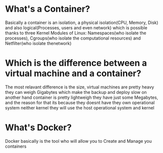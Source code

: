 # What's a Container?

Basically a container is an isolation, a physical isolation(CPU, Memory, Disk) and also logical(Processes, users and even network) which is possible
thanks to three Kernel Modules of Linux: Namespaces(who isolate the processes), Cgroups(who isolate the computational resources) and Netfilter(who isolate thenetwork)

# Which is the difference between a virtual machine and a container?

The most relavant difference is the size, virtual machines are pretty heavy they can weigh Gigabytes which make the backup and deploy slow on another hand
container is pretty lightweigh they have just some Megabytes, and the reason for that its because they doesnt have they own operational system neither kernel
they will use the host operational system and kernel

# What's Docker?

Docker basically is the tool who will allow you to Create and Manage you containers
